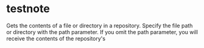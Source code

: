 # testnote

Gets the contents of a file or directory in a repository. Specify the file path or directory with the path parameter. If you omit the path parameter, you will receive the contents of the repository's






















































